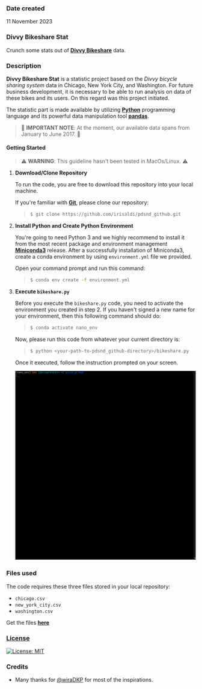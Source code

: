 ### Date created

11 November 2023

### Divvy Bikeshare Stat

Crunch some stats out of [**<ins>Divvy Bikeshare</ins>**](https://en.wikipedia.org/wiki/Divvy) data.

### Description

**Divvy Bikeshare Stat** is a statistic project based on the *Divvy bicycle sharing system* data in Chicago, New York City, and Washington. For future business development, it is necessary to be able to run analysis on data of these bikes and its users. On this regard was this project initiated.

The statistic part is made available by utilizing [**<ins>Python</ins>**](https://www.python.org) programming language and its powerful data manipulation tool [**<ins>pandas</ins>**](https://pandas.pydata.org).

>   :memo: **IMPORTANT NOTE**: At the moment, our available data spans from January to June 2017. :memo:

#### Getting Started

>   :warning: **WARNING**: This guideline hasn't been tested in MacOs/Linux. :warning:

1. **Download/Clone Repository**
   
   To run the code, you are free to download this repository into your local machine.
   
   If you're familiar with [**<ins>Git</ins>**](https://git-scm.com/download), please clone our repository:

    > ```bash
    > $ git clone https://github.com/irisaldi/pdsnd_github.git
    > ```

2. **Install Python and Create Python Environment**
   
   You're going to need Python 3 and we highly recommend to install it from the most recent package and environment management [**<ins>Miniconda3</ins>**](https://docs.conda.io/projects/miniconda/en/latest) release. After a successfully installation of Miniconda3, create a conda environment by using `environment.yml` file we provided.

    Open your command prompt and run this command:

    > ```bash
    > $ conda env create -f environment.yml
    > ```

3. **Execute `bikeshare.py`**
   
   Before you execute the `bikeshare.py` code, you need to activate the environment you created in step 2. If you haven't signed a new name for your environment, then this following command should do:

    > ```bash
    > $ conda activate nano_env
    > ```

    Now, please run this code from whatever your current directory is:

    > ```bash
    > $ python <your-path-to-pdsnd_github-directory>/bikeshare.py
    > ```

    Once it executed, follow the instruction prompted on your screen.

    ![Run `bikeshare.py`](/assets/images/bikeshare.gif)

### Files used

The code requires these three files stored in your local repository:

+ `chicago.csv`
+ `new_york_city.csv`
+ `washington.csv`

Get the files [**here**](https://www.example.com/divvy-files)

### [License](/LICENSE)

[![License: MIT](https://img.shields.io/badge/License-MIT-yellow.svg)](https://opensource.org/licenses/MIT)

### Credits

+ Many thanks for [@wiraDKP](https://github.com/wiraDKP) for most of the inspirations.
